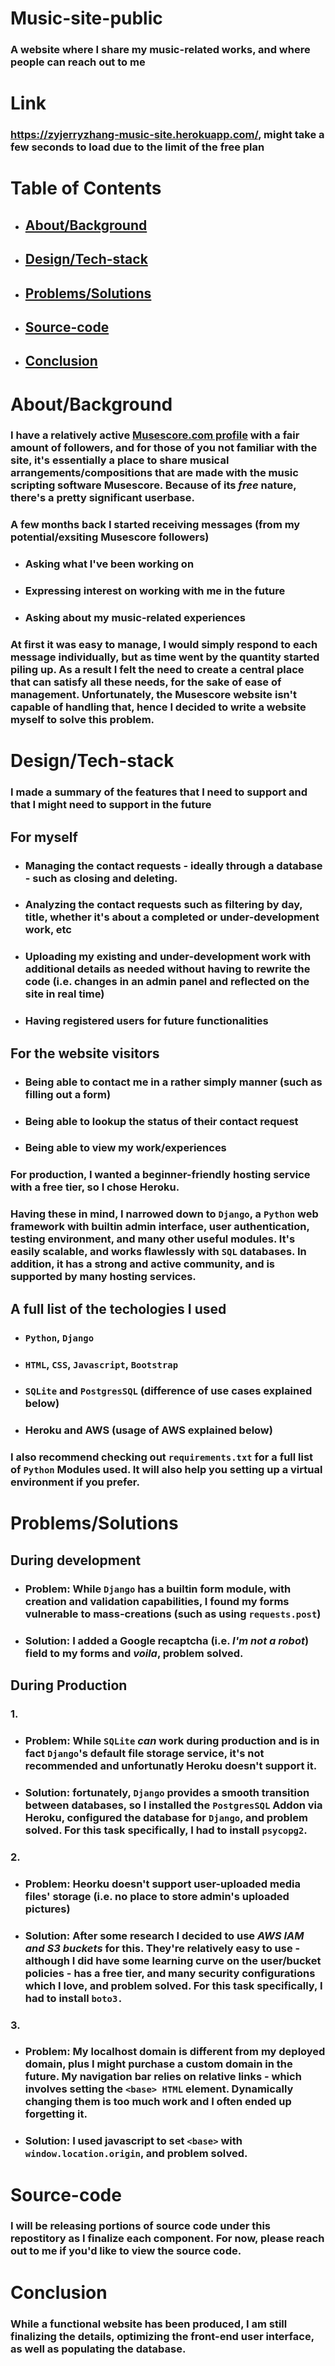 # Music-site-public

### A website where I share my music-related works, and where people can reach out to me

# Link

### https://zyjerryzhang-music-site.herokuapp.com/, might take a few seconds to load due to the limit of the free plan

# Table of Contents

* ## [About/Background](#About/Background)
* ## [Design/Tech-stack](#Design/Tech-stack)
* ## [Problems/Solutions](#Problems/Solutions)
* ## [Source-code](#Source-code)
* ## [Conclusion](#Conclusion)

# About/Background

### I have a relatively active [Musescore.com profile](https://musescore.com/thetalljerry) with a fair amount of followers, and for those of you not familiar with the site, it's essentially a place to share musical arrangements/compositions that are made with the music scripting software Musescore. Because of its _free_ nature, there's a pretty significant userbase. 

### A few months back I started receiving messages (from my potential/exsiting Musescore followers)
* ### Asking what I've been working on
* ### Expressing interest on working with me in the future
* ### Asking about my music-related experiences

### At first it was easy to manage, I would simply respond to each message individually, **but as time went by the quantity started piling up**. As a result I felt the need to create a central place that can satisfy all these needs, for the sake of ease of management. Unfortunately, the Musescore website isn't capable of handling that, hence I decided to write a website myself to solve this problem. 

# Design/Tech-stack

### I made a summary of the features that I need to support and that I might need to support in the future

## For myself
* ### Managing the contact requests - ideally through a database - such as closing and deleting. 
* ### Analyzing the contact requests such as filtering by day, title, whether it's about a completed or under-development work, etc
* ### Uploading my existing and under-development work with additional details as needed without having to rewrite the code (i.e. changes in an admin panel and reflected on the site in real time)
* ### Having registered users for future functionalities
## For the website visitors
* ### Being able to contact me in a rather simply manner (such as filling out a form)
* ### Being able to lookup the status of their contact request
* ### Being able to view my work/experiences

### For production, I wanted a beginner-friendly hosting service with a free tier, so I chose Heroku. 

### Having these in mind, I narrowed down to `Django`, a `Python` web framework with builtin admin interface, user authentication, testing environment, and many other useful modules. It's easily scalable, and works flawlessly with `SQL` databases. In addition, it has a strong and active community, and is supported by many hosting services. 

## A full list of the techologies I used
* ### `Python`, `Django`
* ### `HTML`, `CSS`, `Javascript`, `Bootstrap`
* ### `SQLite` and `PostgresSQL` (difference of use cases explained below)
* ### Heroku and AWS (usage of AWS explained below)

### I also recommend checking out `requirements.txt` for a full list of `Python` Modules used. It will also help you setting up a virtual environment if you prefer. 

# Problems/Solutions

## During development

* ### **Problem**: While `Django` has a builtin form module, with creation and validation capabilities, I found my forms vulnerable to mass-creations (such as using  `requests.post`)
* ### **Solution**: I added a Google recaptcha (i.e. _I'm not a robot_) field to my forms and  _voila_, problem solved. 

## During Production

### 1.
* ### **Problem**: While `SQLite` *can* work during production and is in fact `Django`'s default file storage service, it's not recommended and unfortunatly Heroku doesn't support it. 
* ### **Solution**: fortunately, `Django` provides a smooth transition between databases, so I installed the `PostgresSQL` Addon via Heroku, configured the database for `Django`, and problem solved. For this task specifically, I had to install `psycopg2`.

### 2.
* ### **Problem**: Heorku doesn't support user-uploaded media files' storage (i.e. no place to store admin's uploaded pictures)
* ### **Solution**: After some research I decided to use _AWS IAM and S3 buckets_ for this. They're relatively easy to use - although I did have some learning curve on the user/bucket policies - has a free tier, and many security configurations which I love, and problem solved. For this task specifically, I had to install `boto3.`

### 3.
* ### **Problem**: My localhost domain is different from my deployed domain, plus I might purchase a custom domain in the future. My navigation bar relies on relative links - which involves setting the `<base> HTML` element. Dynamically changing them is too much work and I often ended up forgetting it. 
* ### **Solution**: I used javascript to set `<base>` with `window.location.origin`, and problem solved. 

# Source-code

### I will be releasing portions of source code under this repostitory as I finalize each component. For now, please reach out to me if you'd like to view the source code. 

# Conclusion

### While a functional website has been produced, I am still finalizing the details, optimizing the front-end user interface, as well as populating the database.